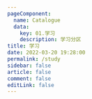 ```yaml
---
pageComponent: 
  name: Catalogue
  data: 
    key: 01.学习
    description: 学习分区
title: 学习
date: 2022-03-20 19:28:00
permalink: /study
sidebar: false
article: false
comment: false
editLink: false
---
```


